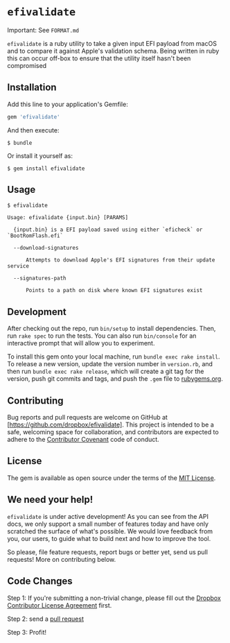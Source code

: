 # `efivalidate`

Important: See `FORMAT.md`

`efivalidate` is a ruby utility to take a given input EFI payload from macOS and to compare it against
Apple's validation schema.  Being written in ruby this can occur off-box to ensure that the utility itself
hasn't been compromised

## Installation

Add this line to your application's Gemfile:

```ruby
gem 'efivalidate'
```

And then execute:

    $ bundle

Or install it yourself as:

    $ gem install efivalidate

## Usage

    $ efivalidate

    Usage: efivalidate {input.bin} [PARAMS]

      {input.bin} is a EFI payload saved using either `eficheck` or `BootRomFlash.efi`

      --download-signatures

          Attempts to download Apple's EFI signatures from their update service

      --signatures-path

          Points to a path on disk where known EFI signatures exist


## Development

After checking out the repo, run `bin/setup` to install dependencies. Then, run `rake spec` to run the tests. You can also run `bin/console` for an interactive prompt that will allow you to experiment.

To install this gem onto your local machine, run `bundle exec rake install`. To release a new version, update the version number in `version.rb`, and then run `bundle exec rake release`, which will create a git tag for the version, push git commits and tags, and push the `.gem` file to [rubygems.org](https://rubygems.org).

## Contributing

Bug reports and pull requests are welcome on GitHub at [https://github.com/dropbox/efivalidate]. This project is intended to be a safe, welcoming space for collaboration, and contributors are expected to adhere to the [Contributor Covenant](http://contributor-covenant.org) code of conduct.

## License

The gem is available as open source under the terms of the [MIT License](http://opensource.org/licenses/MIT).

## We need your help!
`efivalidate` is under active development! As you can see from the API docs, we only support a small number of features today and have only scratched the surface of what's possible. We would love feedback from you, our users, to guide what to build next and how to improve the tool.

So please, file feature requests, report bugs or better yet, send us pull requests! More on contributing below.

## Code Changes

Step 1: If you're submitting a non-trivial change, please fill out the [Dropbox Contributor License Agreement](https://opensource.dropbox.com/cla/) first.

Step 2: send a [pull request](https://help.github.com/articles/using-pull-requests/)

Step 3: Profit!

